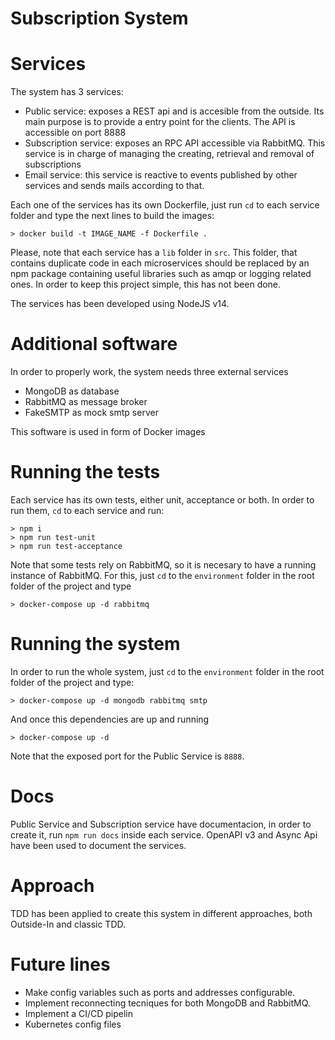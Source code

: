 # Subscription System

# Services
The system has 3 services:
- Public service: exposes a REST api and is accesible from the outside. Its main purpose is to provide a entry point for the clients. The API is accessible on port 8888
- Subscription service: exposes an RPC API accessible via RabbitMQ. This service is in charge of managing the creating, retrieval and removal of subscriptions
- Email service: this service is reactive to events published by other services and sends mails according to that.

Each one of the services has its own Dockerfile, just run `cd` to each service folder and type the next lines to build the images:
```
> docker build -t IMAGE_NAME -f Dockerfile . 
``` 

Please, note that each service has a `lib` folder in `src`. This folder, that contains duplicate code in each microservices should be replaced by an npm package containing useful libraries such as amqp or logging related ones. In order to keep this project simple, this has not been done. 

The services has been developed using NodeJS v14.

# Additional software
In order to properly work, the system needs three external services
- MongoDB as database
- RabbitMQ as message broker
- FakeSMTP as mock smtp server

This software is used in form of Docker images


# Running the tests
Each service has its own tests, either unit, acceptance or both. In order to run them, `cd` to each service and run:
```
> npm i
> npm run test-unit
> npm run test-acceptance
```

Note that some tests rely on RabbitMQ, so it is necesary to have a running instance of RabbitMQ. For this, just `cd` to the `environment` folder in the root folder of the project and type
```
> docker-compose up -d rabbitmq
```

# Running the system
In order to run the whole system, just `cd` to the `environment` folder in the root folder of the project and type:
```
> docker-compose up -d mongodb rabbitmq smtp
```

And once this dependencies are up and running
```
> docker-compose up -d
```

Note that the exposed port for the Public Service is `8888`.

# Docs
Public Service and Subscription service have documentacion, in order to create it, run `npm run docs` inside each service. OpenAPI v3 and Async Api have been used to document the services.

# Approach
TDD has been applied to create this system in different approaches, both Outside-In and classic TDD.

# Future lines
- Make config variables such as ports and addresses configurable.
- Implement reconnecting tecniques for both MongoDB and RabbitMQ.
- Implement a CI/CD pipelin 
- Kubernetes config files
